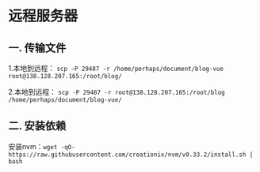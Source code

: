 <!-- 2017/8/25 -->

# 远程服务器

## 一. 传输文件

1.本地到远程：
`scp -P 29487 -r /home/perhaps/document/blog-vue root@138.128.207.165:/root/blog/`

2.本地到远程：
`scp -P 29487 -r root@138.128.207.165:/root/blog /home/perhaps/document/blog-vue/`

## 二. 安装依赖

安装nvm：`wget -qO- https://raw.githubusercontent.com/creationix/nvm/v0.33.2/install.sh | bash`
